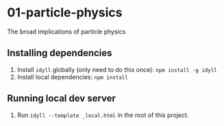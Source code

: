 # 01-particle-physics

The broad implications of particle physics


## Installing dependencies

1. Install `idyll` globally (only need to do this once): `npm install -g idyll`
2. Install local dependencies: `npm install`

## Running local dev server

1. Run `idyll --template _local.html` in the root of this project.
